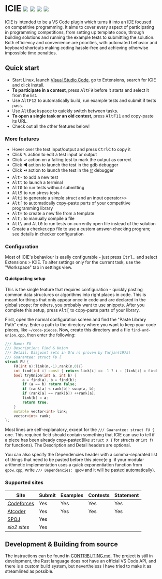 # ICIE [![](https://travis-ci.org/pustaczek/icie.svg?branch=master)](https://travis-ci.org/pustaczek/icie) [![](https://img.shields.io/visual-studio-marketplace/d/pustaczek.icie.svg)](https://marketplace.visualstudio.com/items?itemName=pustaczek.icie) [![](https://img.shields.io/visual-studio-marketplace/v/pustaczek.icie.svg)](https://marketplace.visualstudio.com/items?itemName=pustaczek.icie) [![](https://img.shields.io/github/license/pustaczek/icie.svg)](https://github.com/pustaczek/icie/blob/master/LICENSE)

ICIE is intended to be a VS Code plugin which turns it into an IDE focused on competitive programming. It aims to cover every aspect of participating in programming competitions, from setting up template code, through building solutions and running the example tests to submitting the solution. Both efficiency and convenience are priorities, with automated behavior and keyboard shortcuts making coding hassle-free and achieving otherwise impossible time penalties.

## Quick start

- Start Linux, launch [Visual Studio Code](https://code.visualstudio.com/), go to Extensions, search for ICIE and click Install.
- **To participate in a contest**, press <kbd>Alt</kbd><kbd>F9</kbd> before it starts and select it from the list.
- Use <kbd>Alt</kbd><kbd>F12</kbd> to automatically build, run example tests and submit if tests pass.
- Use <kbd>Alt</kbd><kbd>Backspace</kbd> to quickly switch between tasks.
- **To open a single task or an old contest**, press <kbd>Alt</kbd><kbd>F11</kbd> and copy-paste its URL.
- Check out all the other features below!

### More features

- Hover over the test input/output and press <kbd>Ctrl</kbd><kbd>C</kbd> to copy it
- Click ✎ action to edit a test input or output
- Click ✓ action on a failing test to mark the output as correct
- Click ◀ action to launch the test in the gdb debugger
- Click ⏪ action to launch the test in the [rr](https://rr-project.org/) debugger
- <kbd>Alt</kbd><kbd>-</kbd> to add a new test
- <kbd>Alt</kbd><kbd>t</kbd> to launch a terminal
- <kbd>Alt</kbd><kbd>0</kbd> to run tests without submitting
- <kbd>Alt</kbd><kbd>9</kbd> to run stress tests
- <kbd>Alt</kbd><kbd>i</kbd> to generate a simple struct and an input operator>>
- <kbd>Alt</kbd><kbd>[</kbd> to automatically copy-paste parts of your competitive programming library
- <kbd>Alt</kbd><kbd>=</kbd> to create a new file from a template
- <kbd>Alt</kbd><kbd>;</kbd> to manually compile a file
- <kbd>Alt</kbd><kbd>\\</kbd> and <kbd>Alt</kbd><kbd>0</kbd> to run tests on currently open file instead of the solution
- Create a checker.cpp file to use a custom answer-checking program; see details in checker configuration

### Configuration

Most of ICIE's behaviour is easily configurable - just press <kbd>Ctrl</kbd><kbd>,</kbd> and select Extensions > ICIE. To alter settings only for the current task, use the "Workspace" tab in settings view.

#### Quickpasting setup

This is the single feature that requires configuration - quickly pasting common data structures or algorithms into right places in code. This is meant for things that only appear once in code and are declared in the global scope; for others, you probably want to use [snippets](https://code.visualstudio.com/docs/editor/userdefinedsnippets). After you complete this setup, press <kbd>Alt</kbd><kbd>[</kbd> to copy-paste parts of your library.

First, open the normal configuration screen and find the "Paste Library Path" entry. Enter a path to the directory where you want to keep your code pieces, like `~/code-pieces`. Now, create this directory and a file `find-and-union.cpp`, then enter the following:
```cpp
/// Name: FU
/// Description: Find & Union
/// Detail: Disjoint sets in O(α n) proven by Tarjan(1975)
/// Guarantee: struct FU {
struct FU {
	FU(int n):link(n,-1),rank(n,0){}
	int find(int i) const { return link[i] == -1 ? i : (link[i] = find(link[i])); }
	bool tryUnion(int a, int b) {
		a = find(a), b = find(b);
		if (a == b) return false;
		if (rank[a] < rank[b]) swap(a, b);
		if (rank[a] == rank[b]) ++rank[a];
		link[b] = a;
		return true;
	}
	mutable vector<int> link;
	vector<int> rank;
};
```
Most lines are self-explanatory, except for the `/// Guarantee: struct FU {` one. This required field should contain something that ICIE can use to tell if a piece has been already copy-pasted(like `struct X {` for structs or `int f(` for functions). The Description and Detail headers are optional.

You can also specify the Dependencies header with a comma-separated list of things that need to be pasted before this piece(e.g. if your modular arithmetic implementation uses a quick exponentiation function from `qpow.cpp`, write `/// Dependencies: qpow` and it will be pasted automatically).

### Supported sites
| Site | Submit | Examples | Contests | Statement |
| - | - | - | - | - |
| [Codeforces](https://codeforces.com) | Yes | Yes | Yes | Yes |
| [Atcoder](https://atcoder.jp) | Yes | Yes | Yes | Yes |
| [SPOJ](https://spoj.com) | Yes | | | |
| *sio2 sites* | Yes | | | |

## Development & Building from source

The instructions can be found in [CONTRIBUTING.md](https://github.com/pustaczek/icie/blob/master/CONTRIBUTING.md). The project is still in development, the Rust language does not have an official VS Code API, and there is a custom build system, but nevertheless I have tried to make it as streamlined as possible.
